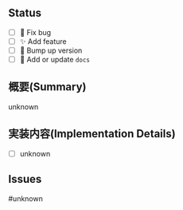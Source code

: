 <!--
  # Pull Request title rule
    - major update: :rocket: bump up version major
    - minor update: :rocket: bump up version minor
    - patch update: :rocket: bump up version patch
    - fix bug: :bug: title
    - add feature: :sparkles: title
    - add or update docs: :memo: title
    - other(add feature, fix bug): title
-->

## Status
<!-- 実装項目に一番近いチェックボックスを選択 -->
<!-- A brief description of what was implemented in this pull request -->
- [ ] :bug: Fix bug
- [ ] :sparkles: Add feature
- [ ] :rocket: Bump up version
- [ ] :memo: Add or update `docs`

## 概要(Summary)
<!-- このプルリクエストで実装した内容を端的に記述 -->
<!-- A brief description of what was implemented in this pull request -->
unknown

## 実装内容(Implementation Details)
<!-- 実装した内容をチェックボックス形式で記述 -->
<!-- Description of implemented contents in check box format -->
- [ ] unknown

## Issues
<!-- このプルリクエストに関連するIssue番号(#XX) -->
<!-- Issue number(#XX) associated with this pull request -->
#unknown